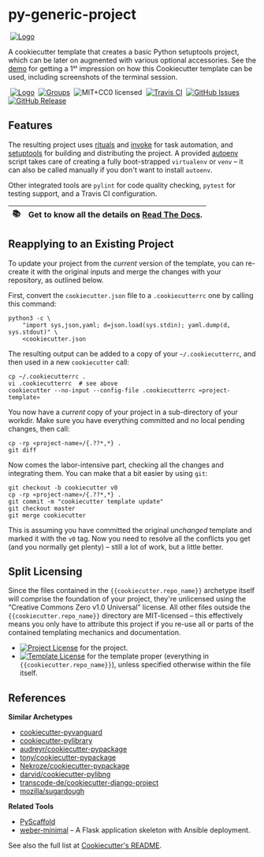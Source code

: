 # py-generic-project

 [![Logo](https://raw.githubusercontent.com/Springerle/py-generic-project/master/docs/_static/img/logo.png)](https://py-generic-project.readthedocs.io/)

A cookiecutter template that creates a basic Python setuptools project,
which can be later on augmented with various optional accessories.
See the [demo](https://github.com/Springerle/py-generic-project/tree/master/demo)
for getting a 1ˢᵗ impression on how this Cookiecutter template can be used,
including screenshots of the terminal session.

 [![Logo](https://raw.github.com/Springerle/py-generic-project/master/docs/_static/img/springerle-logo.png)](http://springerle.github.io/)
 [![Groups](https://img.shields.io/badge/Google_groups-springerle--users-orange.svg)](https://groups.google.com/forum/#!forum/springerle-users)
 ![MIT+CC0 licensed](http://img.shields.io/badge/license-MIT+CC0-red.svg)
 [![Travis CI](https://api.travis-ci.org/Springerle/py-generic-project.svg)](https://travis-ci.org/Springerle/py-generic-project)
 [![GitHub Issues](https://img.shields.io/github/issues/Springerle/py-generic-project.svg)](https://github.com/Springerle/py-generic-project/issues)
 [![GitHub Release](https://img.shields.io/github/release/Springerle/py-generic-project.svg)](https://github.com/Springerle/py-generic-project/releases)


## Features

The resulting project uses
[rituals](https://github.com/jhermann/rituals)
and [invoke](https://github.com/pyinvoke/invoke/)
for task automation, and
[setuptools](https://bitbucket.org/pypa/setuptools)
for building and distributing the project.
A provided [autoenv](https://github.com/kennethreitz/autoenv) script takes care
of creating a fully boot-strapped `virtualenv` or `venv` – it can also be called manually
if you don't want to install `autoenv`.

Other integrated tools are `pylint` for code quality checking,
`pytest` for testing support, and a Travis CI configuration.

:books: | Get to know all the details on [Read The Docs](https://py-generic-project.readthedocs.io/).
----: | :----


## Reapplying to an Existing Project

To update your project from the *current* version of the template,
you can re-create it with the original inputs and merge the changes
with your repository, as outlined below.

First, convert the ``cookiecutter.json`` file
to a ``.cookiecutterrc`` one by calling this command:

    python3 -c \
        "import sys,json,yaml; d=json.load(sys.stdin); yaml.dump(d, sys.stdout)" \
        <cookiecutter.json

The resulting output can be added to a copy of your ``~/.cookiecutterrc``, and then
used in a new ``cookiecutter`` call:

    cp ~/.cookiecutterrc .
    vi .cookiecutterrc  # see above
    cookiecutter --no-input --config-file .cookiecutterrc «project-template»

You now have a *current* copy of your project in a sub-directory of your workdir.
Make sure you have everything committed and no local pending changes, then call:

    cp -rp «project-name»/{.??*,*} .
    git diff

Now comes the labor-intensive part, checking all the changes and integrating them.
You can make that a bit easier by using ``git``:

    git checkout -b cookiecutter v0
    cp -rp «project-name»/{.??*,*} .
    git commit -m "cookiecutter template update"
    git checkout master
    git merge cookiecutter

This is assuming you have committed the original *unchanged* template and
marked it with the ``v0`` tag. Now you need to resolve all the conflicts
you get (and you normally get plenty) – still a lot of work, but a little better.


## Split Licensing

Since the files contained in the ``{{cookiecutter.repo_name}}`` archetype itself
will comprise the foundation of your project, they're unlicensed using the
“Creative Commons Zero v1.0 Universal” license.
All other files outside the ``{{cookiecutter.repo_name}}`` directory are
MIT-licensed – this effectively means you only have to attribute this project
if you re-use all or parts of the contained templating mechanics and documentation.

* [![Project License](http://img.shields.io/badge/license-MIT-red.svg)](https://github.com/Springerle/py-generic-project/blob/master/LICENSE_MIT) for the project.
* [![Template License](http://img.shields.io/badge/license-CC0-blue.svg)](https://github.com/Springerle/py-generic-project/blob/master/LICENSE_CC0) for the template proper (everything in `{{cookiecutter.repo_name}}`), unless specified otherwise within the file itself.


## References

**Similar Archetypes**

* [cookiecutter-pyvanguard](https://github.com/robinandeer/cookiecutter-pyvanguard)
* [cookiecutter-pylibrary](https://github.com/ionelmc/cookiecutter-pylibrary)
* [audreyr/cookiecutter-pypackage](https://github.com/audreyr/cookiecutter-pypackage)
* [tony/cookiecutter-pypackage](https://github.com/tony/cookiecutter-pypackage)
* [Nekroze/cookiecutter-pypackage](https://github.com/Nekroze/cookiecutter-pypackage)
* [darvid/cookiecutter-pylibng](https://github.com/darvid/cookiecutter-pylibng)
* [transcode-de/cookiecutter-django-project](https://github.com/transcode-de/cookiecutter-django-project)
* [mozilla/sugardough](https://github.com/mozilla/sugardough)

**Related Tools**

* [PyScaffold](https://github.com/blue-yonder/pyscaffold)
* [weber-minimal](https://github.com/vmalloc/weber-minimal) – A Flask application skeleton with Ansible deployment.

See also the full list at [Cookiecutter's README](https://github.com/audreyr/cookiecutter#python).
